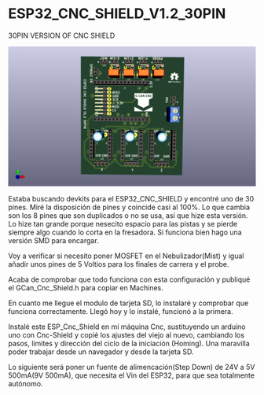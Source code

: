 # ESP32_CNC_SHIELD_V1.2_30PIN
 30PIN VERSION OF CNC SHIELD
 
 ![My Image](Images/Esp32_Cnc_Shield_30Pin_Front.png)

Estaba buscando devkits para el ESP32_CNC_SHIELD y encontré uno de 30 pines. Miré la disposición de pines y coincide casi al 100%.
Lo que cambia son los 8 pines que son duplicados o no se usa, así que hize esta versión. Lo hize tan grande porque nesecito espacio para las pistas y se pierde siempre algo cuando lo corta en la fresadora. Si funciona bien hago una versión SMD para encargar.

Voy a verificar si necesito poner MOSFET en el Nebulizador(Mist) y igual añadir unos pines de 5 Voltios para los finales de carrera y el probe.

Acaba de comprobar que todo funciona con esta configuración y publiqué el GCan_Cnc_Shield.h para copiar en Machines.

En cuanto me llegue el modulo de tarjeta SD, lo instalaré y comprobar que funciona correctamente. 
Llegó hoy y lo instalé, funcionó a la primera.

Instalé este ESP_Cnc_Shield en mí máquina Cnc, sustituyendo un arduino uno con Cnc-Shield y copié los ajustes del viejo al nuevo, cambiando los pasos, limites y dirección del ciclo de la iniciación (Homing). Una maravilla poder trabajar desde un navegador y desde la tarjeta SD.

Lo siguiente será poner un fuente de alimencación(Step Down) de 24V a 5V 500mA(9V 500mA), que necesita el Vin del ESP32, para que sea totalmente autónomo.
